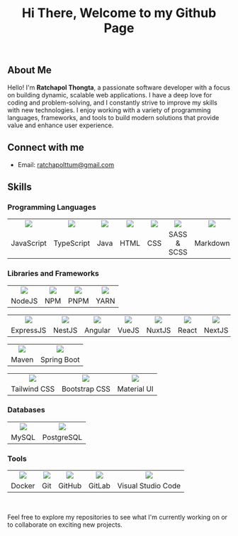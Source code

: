 <h1 align="center">Hi There, Welcome to my Github Page</h1>

<br />

<h2>About Me</h2>

<p>Hello! I'm <b>Ratchapol Thongta</b>, a passionate software developer with a focus on building dynamic, scalable web applications. I have a deep love for coding and problem-solving, and I constantly strive to improve my skills with new technologies. I enjoy working with a variety of programming languages, frameworks, and tools to build modern solutions that provide value and enhance user experience.</p>

<h2>Connect with me</h2>

<ul>
  <li>
    Email: <a href="mailto:ratchapolttum@gmail.com">ratchapolttum@gmail.com</a>
  </li>
</ul>

<h2>Skills</h2>

<h3>Programming Languages</h3>

<table>
  <tr>
    <td align="center">
      <a href="https://skillicons.dev">
        <img src="https://skillicons.dev/icons?i=javascript&perline=1&theme=light" />
      </a>
    </td>
    <td align="center">
      <a href="https://skillicons.dev">
        <img src="https://skillicons.dev/icons?i=typescript&perline=1&theme=light" />
      </a>
    </td>
    <td align="center">
      <a href="https://skillicons.dev">
        <img src="https://skillicons.dev/icons?i=java&perline=1&theme=light" />
      </a>
    </td>
    <td align="center">
      <a href="https://skillicons.dev">
        <img src="https://skillicons.dev/icons?i=html&perline=1&theme=light" />
      </a>
    </td>
    <td align="center">
      <a href="https://skillicons.dev">
        <img src="https://skillicons.dev/icons?i=css&perline=1&theme=light" />
      </a>
    </td>
    <td align="center">
      <a href="https://skillicons.dev">
        <img src="https://skillicons.dev/icons?i=scss&perline=1&theme=light" />
      </a>
    </td>
    <td align="center">
      <a href="https://skillicons.dev">
        <img src="https://skillicons.dev/icons?i=md&perline=1&theme=light" />
      </a>
    </td>
  </tr>
  <tr>
    <td align="center">
      JavaScript
    </td>
    <td align="center">
      TypeScript
    </td>
    <td align="center">
      Java
    </td>
    <td align="center">
      HTML
    </td>
    <td align="center">
      CSS
    </td>
    <td align="center">
      SASS & SCSS
    </td>
    <td align="center">
      Markdown
    </td>
  </tr>
</table>

<h3>Libraries and Frameworks</h3>

<table>
  <tr>
    <td align="center">
      <a href="https://skillicons.dev">
        <img src="https://skillicons.dev/icons?i=nodejs&perline=1&theme=light" />
      </a>
    </td>
    <td align="center">
      <a href="https://skillicons.dev">
        <img src="https://skillicons.dev/icons?i=npm&perline=1&theme=light" />
      </a>
    </td>
    <td align="center">
      <a href="https://skillicons.dev">
        <img src="https://skillicons.dev/icons?i=pnpm&perline=1&theme=light" />
      </a>
    </td>
    <td align="center">
      <a href="https://skillicons.dev">
        <img src="https://skillicons.dev/icons?i=yarn&perline=1&theme=light" />
      </a>
    </td>
  </tr>
  <tr>
    <td align="center">
      NodeJS
    </td>
    <td align="center">
      NPM
    </td>
    <td align="center">
      PNPM
    </td>
    <td align="center">
      YARN
    </td>
  </tr>
</table>

<table>
  <tr>
    <td align="center">
      <a href="https://skillicons.dev">
        <img src="https://skillicons.dev/icons?i=expressjs&perline=1&theme=light" />
      </a>
    </td>
    <td align="center">
      <a href="https://skillicons.dev">
        <img src="https://skillicons.dev/icons?i=nestjs&perline=1&theme=light" />
      </a>
    </td>
    <td align="center">
      <a href="https://skillicons.dev">
        <img src="https://skillicons.dev/icons?i=angular&perline=1&theme=light" />
      </a>
    </td>
    <td align="center">
      <a href="https://skillicons.dev">
        <img src="https://skillicons.dev/icons?i=vuejs&perline=1&theme=light" />
      </a>
    </td>
    <td align="center">
      <a href="https://skillicons.dev">
        <img src="https://skillicons.dev/icons?i=nuxtjs&perline=1&theme=light" />
      </a>
    </td>
    <td align="center">
      <a href="https://skillicons.dev">
        <img src="https://skillicons.dev/icons?i=react&perline=1&theme=light" />
      </a>
    </td>
    <td align="center">
      <a href="https://skillicons.dev">
        <img src="https://skillicons.dev/icons?i=nextjs&perline=1&theme=light" />
      </a>
    </td>
  </tr>
  <tr>
    <td align="center">
      ExpressJS
    </td>
    <td align="center">
      NestJS
    </td>
    <td align="center">
      Angular
    </td>
    <td align="center">
      VueJS
    </td>
    <td align="center">
      NuxtJS
    </td>
    <td align="center">
      React
    </td>
    <td align="center">
      NextJS
    </td>
  </tr>
</table>

<table>
  <tr>
    <td align="center">
      <a href="https://skillicons.dev">
        <img src="https://skillicons.dev/icons?i=maven&perline=1&theme=light" />
      </a>
    </td>
    <td align="center">
      <a href="https://skillicons.dev">
        <img src="https://skillicons.dev/icons?i=spring&perline=1&theme=light" />
      </a>
    </td>
  </tr>
  <tr>
    <td align="center">
      Maven
    </td>
    <td align="center">
      Spring Boot
    </td>
  </tr>
</table>

<table>
  <tr>
    <td align="center">
      <a href="https://skillicons.dev">
        <img src="https://skillicons.dev/icons?i=tailwind&perline=1&theme=light" />
      </a>
    </td>
    <td align="center">
      <a href="https://skillicons.dev">
        <img src="https://skillicons.dev/icons?i=bootstrap&perline=1&theme=light" />
      </a>
    </td>
    <td align="center">
      <a href="https://skillicons.dev">
        <img src="https://skillicons.dev/icons?i=materialui&perline=1&theme=light" />
      </a>
    </td>
  </tr>
  <tr>
    <td align="center">
      Tailwind CSS
    </td>
    <td align="center">
      Bootstrap CSS
    </td>
    <td align="center">
      Material UI
    </td>
  </tr>
</table>

<h3>Databases</h3>

<table>
  <tr>
    <td align="center">
      <a href="https://skillicons.dev">
        <img src="https://skillicons.dev/icons?i=mysql&perline=1&theme=light" />
      </a>
    </td>
    <td align="center">
      <a href="https://skillicons.dev">
        <img src="https://skillicons.dev/icons?i=postgres&perline=1&theme=light" />
      </a>
    </td>
  </tr>
  <tr>
    <td align="center">
      MySQL
    </td>
    <td align="center">
      PostgreSQL
    </td>
  </tr>
</table>

<h3>Tools</h3>

<table>
  <tr>
    <td align="center">
      <a href="https://skillicons.dev">
        <img src="https://skillicons.dev/icons?i=docker&perline=1&theme=light" />
      </a>
    </td>
    <td align="center">
      <a href="https://skillicons.dev">
        <img src="https://skillicons.dev/icons?i=git&perline=1&theme=light" />
      </a>
    </td>
    <td align="center">
      <a href="https://skillicons.dev">
        <img src="https://skillicons.dev/icons?i=github&perline=1&theme=light" />
      </a>
    </td>
    <td align="center">
      <a href="https://skillicons.dev">
        <img src="https://skillicons.dev/icons?i=gitlab&perline=1&theme=light" />
      </a>
    </td>
    <td align="center">
      <a href="https://skillicons.dev">
        <img src="https://skillicons.dev/icons?i=vscode&perline=1&theme=light" />
      </a>
    </td>
  </tr>
  <tr>
    <td align="center">
      Docker
    </td>
    <td align="center">
      Git
    </td>
    <td align="center">
      GitHub
    </td>
    <td align="center">
      GitLab
    </td>
    <td align="center">
      Visual Studio Code
    </td>
  </tr>
</table>

<br />

<p>Feel free to explore my repositories to see what I'm currently working on or to collaborate on exciting new projects.</p>

